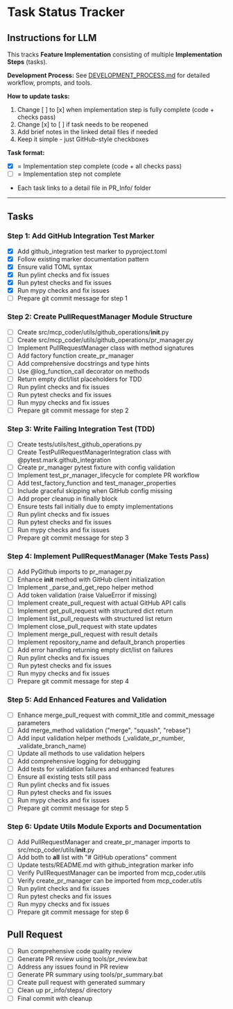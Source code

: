 # Task Status Tracker

## Instructions for LLM

This tracks **Feature Implementation** consisting of multiple **Implementation Steps** (tasks).

**Development Process:** See [DEVELOPMENT_PROCESS.md](./DEVELOPMENT_PROCESS.md) for detailed workflow, prompts, and tools.

**How to update tasks:**
1. Change [ ] to [x] when implementation step is fully complete (code + checks pass)
2. Change [x] to [ ] if task needs to be reopened
3. Add brief notes in the linked detail files if needed
4. Keep it simple - just GitHub-style checkboxes

**Task format:**
- [x] = Implementation step complete (code + all checks pass)
- [ ] = Implementation step not complete
- Each task links to a detail file in PR_Info/ folder

---

## Tasks

### Step 1: Add GitHub Integration Test Marker
- [x] Add github_integration test marker to pyproject.toml
- [x] Follow existing marker documentation pattern
- [x] Ensure valid TOML syntax
- [x] Run pylint checks and fix issues
- [x] Run pytest checks and fix issues
- [x] Run mypy checks and fix issues
- [ ] Prepare git commit message for step 1

### Step 2: Create PullRequestManager Module Structure
- [ ] Create src/mcp_coder/utils/github_operations/__init__.py
- [ ] Create src/mcp_coder/utils/github_operations/pr_manager.py
- [ ] Implement PullRequestManager class with method signatures
- [ ] Add factory function create_pr_manager
- [ ] Add comprehensive docstrings and type hints
- [ ] Use @log_function_call decorator on methods
- [ ] Return empty dict/list placeholders for TDD
- [ ] Run pylint checks and fix issues
- [ ] Run pytest checks and fix issues
- [ ] Run mypy checks and fix issues
- [ ] Prepare git commit message for step 2

### Step 3: Write Failing Integration Test (TDD)
- [ ] Create tests/utils/test_github_operations.py
- [ ] Create TestPullRequestManagerIntegration class with @pytest.mark.github_integration
- [ ] Create pr_manager pytest fixture with config validation
- [ ] Implement test_pr_manager_lifecycle for complete PR workflow
- [ ] Add test_factory_function and test_manager_properties
- [ ] Include graceful skipping when GitHub config missing
- [ ] Add proper cleanup in finally block
- [ ] Ensure tests fail initially due to empty implementations
- [ ] Run pylint checks and fix issues
- [ ] Run pytest checks and fix issues
- [ ] Run mypy checks and fix issues
- [ ] Prepare git commit message for step 3

### Step 4: Implement PullRequestManager (Make Tests Pass)
- [ ] Add PyGithub imports to pr_manager.py
- [ ] Enhance __init__ method with GitHub client initialization
- [ ] Implement _parse_and_get_repo helper method
- [ ] Add token validation (raise ValueError if missing)
- [ ] Implement create_pull_request with actual GitHub API calls
- [ ] Implement get_pull_request with structured dict return
- [ ] Implement list_pull_requests with structured list return
- [ ] Implement close_pull_request with state updates
- [ ] Implement merge_pull_request with result details
- [ ] Implement repository_name and default_branch properties
- [ ] Add error handling returning empty dict/list on failures
- [ ] Run pylint checks and fix issues
- [ ] Run pytest checks and fix issues
- [ ] Run mypy checks and fix issues
- [ ] Prepare git commit message for step 4

### Step 5: Add Enhanced Features and Validation
- [ ] Enhance merge_pull_request with commit_title and commit_message parameters
- [ ] Add merge_method validation ("merge", "squash", "rebase")
- [ ] Add input validation helper methods (_validate_pr_number, _validate_branch_name)
- [ ] Update all methods to use validation helpers
- [ ] Add comprehensive logging for debugging
- [ ] Add tests for validation failures and enhanced features
- [ ] Ensure all existing tests still pass
- [ ] Run pylint checks and fix issues
- [ ] Run pytest checks and fix issues
- [ ] Run mypy checks and fix issues
- [ ] Prepare git commit message for step 5

### Step 6: Update Utils Module Exports and Documentation
- [ ] Add PullRequestManager and create_pr_manager imports to src/mcp_coder/utils/__init__.py
- [ ] Add both to __all__ list with "# GitHub operations" comment
- [ ] Update tests/README.md with github_integration marker info
- [ ] Verify PullRequestManager can be imported from mcp_coder.utils
- [ ] Verify create_pr_manager can be imported from mcp_coder.utils
- [ ] Run pylint checks and fix issues
- [ ] Run pytest checks and fix issues
- [ ] Run mypy checks and fix issues
- [ ] Prepare git commit message for step 6

## Pull Request
- [ ] Run comprehensive code quality review
- [ ] Generate PR review using tools/pr_review.bat
- [ ] Address any issues found in PR review
- [ ] Generate PR summary using tools/pr_summary.bat
- [ ] Create pull request with generated summary
- [ ] Clean up pr_info/steps/ directory
- [ ] Final commit with cleanup
